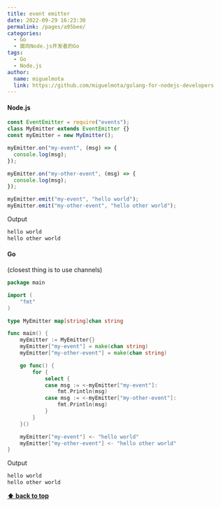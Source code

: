 ```yaml
---
title: event emitter
date: 2022-09-29 16:23:30
permalink: /pages/a95bee/
categories:
  - Go
  - 面向Node.js开发者的Go
tags:
  - Go
  - Node.js
author:
  name: miguelmota
  link: https://github.com/miguelmota/golang-for-nodejs-developers
---
```


#### Node.js

```js
const EventEmitter = require("events");
class MyEmitter extends EventEmitter {}
const myEmitter = new MyEmitter();

myEmitter.on("my-event", (msg) => {
  console.log(msg);
});

myEmitter.on("my-other-event", (msg) => {
  console.log(msg);
});

myEmitter.emit("my-event", "hello world");
myEmitter.emit("my-other-event", "hello other world");
```

Output

```bash
hello world
hello other world
```

#### Go

(closest thing is to use channels)

```go
package main

import (
	"fmt"
)

type MyEmitter map[string]chan string

func main() {
	myEmitter := MyEmitter{}
	myEmitter["my-event"] = make(chan string)
	myEmitter["my-other-event"] = make(chan string)

	go func() {
		for {
			select {
			case msg := <-myEmitter["my-event"]:
				fmt.Println(msg)
			case msg := <-myEmitter["my-other-event"]:
				fmt.Println(msg)
			}
		}
	}()

	myEmitter["my-event"] <- "hello world"
	myEmitter["my-other-event"] <- "hello other world"
}
```

Output

```bash
hello world
hello other world
```

**[⬆ back to top](#contents)**
